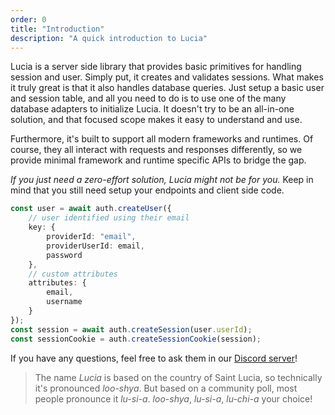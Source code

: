 ```yaml
---
order: 0
title: "Introduction"
description: "A quick introduction to Lucia"
---
```


Lucia is a server side library that provides basic primitives for handling session and user. Simply put, it creates and validates sessions. What makes it truly great is that it also handles database queries. Just setup a basic user and session table, and all you need to do is to use one of the many database adapters to initialize Lucia. It doesn't try to be an all-in-one solution, and that focused scope makes it easy to understand and use.

Furthermore, it's built to support all modern frameworks and runtimes. Of course, they all interact with requests and responses differently, so we provide minimal framework and runtime specific APIs to bridge the gap. 

*If you just need a zero-effort solution, Lucia might not be for you.* Keep in mind that you still need setup your endpoints and client side code.

```ts
const user = await auth.createUser({
	// user identified using their email
	key: {
		providerId: "email",
		providerUserId: email,
		password
	},
	// custom attributes
	attributes: {
		email,
		username
	}
});
const session = await auth.createSession(user.userId);
const sessionCookie = auth.createSessionCookie(session);
```

If you have any questions, feel free to ask them in our [Discord server](https://discord.gg/PwrK3kpVR3)!

> The name _Lucia_ is based on the country of Saint Lucia, so technically it's pronounced _loo-shya_. But based on a community poll, most people pronounce it _lu-si-a_. _loo-shya_, _lu-si-a_, _lu-chi-a_ your choice!
